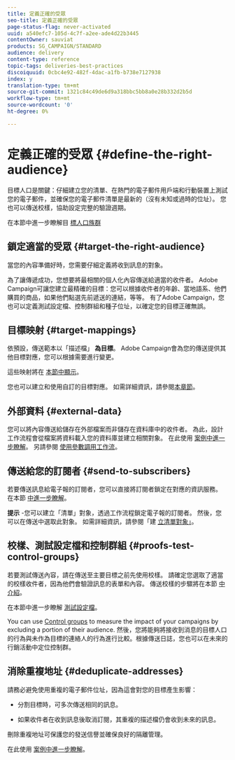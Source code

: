 ```yaml
---
title: 定義正確的受眾
seo-title: 定義正確的受眾
page-status-flag: never-activated
uuid: a540efc7-105d-4c7f-a2ee-ade4d22b3445
contentOwner: sauviat
products: SG_CAMPAIGN/STANDARD
audience: delivery
content-type: reference
topic-tags: deliveries-best-practices
discoiquuid: 0cbc4e92-482f-4dac-a1fb-b738e7127938
index: y
translation-type: tm+mt
source-git-commit: 1321c84c49de6d9a318bbc5bb8a0e28b332d2b5d
workflow-type: tm+mt
source-wordcount: '0'
ht-degree: 0%

---
```



# 定義正確的受眾 {#define-the-right-audience}

目標人口是關鍵：仔細建立您的清單、在熱門的電子郵件用戶端和行動裝置上測試您的電子郵件，並確保您的電子郵件清單是最新的（沒有未知或過時的位址）。 您也可以傳送校樣，協助設定完整的驗證週期。

在本節中進一步瞭解目 [標人口族群](../../audiences/using/selecting-an-audience-in-a-message.md)

## 鎖定適當的受眾 {#target-the-right-audience}

當您的內容準備好時，您需要仔細定義將收到訊息的對象。

為了讓傳遞成功，您想要將最相關的個人化內容傳送給適當的收件者。 Adobe Campaign可讓您建立最精確的目標：您可以根據收件者的年齡、當地語系、他們購買的商品，如果他們點選先前遞送的連結，等等。 有了Adobe Campaign，您也可以定義測試設定檔、控制群組和種子位址，以確定您的目標正確無誤。

## 目標映射 {#target-mappings}

依預設，傳送範本以「描述檔」 **為目標**。 Adobe Campaign會為您的傳送提供其他目標對應，您可以根據需要進行變更。

這些映射將在 [本節中顯示](../../automating/using/query.md#targeting-dimensions-and-resources)。

您也可以建立和使用自訂的目標對應。 如需詳細資訊，請參閱[本章節](../../administration/using/target-mappings-in-campaign.md)。

## 外部資料 {#external-data}

您可以將內容傳送給儲存在外部檔案而非儲存在資料庫中的收件者。 為此，設計工作流程會從檔案將資料載入您的資料庫並建立相關對象。  在此使用 [案例中進一步瞭解](../../automating/using/use-case-calling-workflow.md)。 另請參閱 [使用參數調用工作流](../../automating/using/calling-a-workflow-with-external-parameters.md)。

## 傳送給您的訂閱者 {#send-to-subscribers}

若要傳送訊息給電子報的訂閱者，您可以直接將訂閱者鎖定在對應的資訊服務。 在本節 [中進一步瞭解](../../audiences/using/about-subscriptions.md)。

**提示** -您可以建立「清單」對象，透過工作流程鎖定電子報的訂閱者。 然後，您可以在傳送中選取此對象。 如需詳細資訊，請參閱「建 [立清單對象」](../../audiences/using/creating-audiences.md#creating-list-audiences)。

## 校樣、測試設定檔和控制群組 {#proofs-test-control-groups}

若要測試傳送內容，請在傳送至主要目標之前先使用校樣。
請確定您選取了適當的校樣收件者，因為他們會驗證訊息的表單和內容。 傳送校樣的步驟將在本節 [中介紹](../../sending/using/sending-proofs.md)。

在本節中進一步瞭解 [測試設定檔](../../audiences/using/managing-test-profiles.md)。

You can use [Control groups](../../sending/using/control-group.md) to measure the impact of your campaigns by excluding a portion of their audience. 然後，您將能夠將接收到消息的目標人口的行為與未作為目標的連絡人的行為進行比較。根據傳送日誌，您也可以在未來的行銷活動中定位控制群。

## 消除重複地址 {#deduplicate-addresses}

請務必避免使用重複的電子郵件位址，因為這會對您的目標產生影響：

* 分割目標時，可多次傳送相同的訊息。

* 如果收件者在收到訊息後取消訂閱，其重複的描述檔仍會收到未來的訊息。

刪除重複地址可保護您的發送信譽並確保良好的隔離管理。

在此使用 [案例中進一步瞭解](../../automating/using/deduplicating-data-imported-file.md)。
